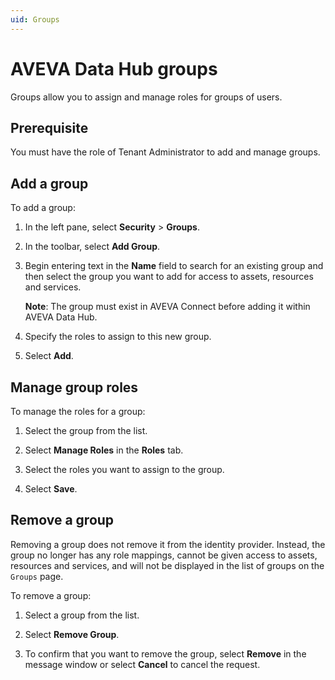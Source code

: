 ```yaml
---
uid: Groups
---
```


# AVEVA Data Hub groups

Groups allow you to assign and manage roles for groups of users.
	
## Prerequisite
 
You must have the role of Tenant Administrator to add and manage groups.

## Add a group

To add a group:

1. In the left pane, select **Security** > **Groups**.

1. In the toolbar, select **Add Group**.

1. Begin entering text in the **Name** field to search for an existing group and then select the group you want to add for access to assets, resources and services.

   **Note**: The group must exist in AVEVA Connect before adding it within AVEVA Data Hub.

1. Specify the roles to assign to this new group.

1. Select **Add**.

## Manage group roles

To manage the roles for a group:

1. Select the group from the list.

1. Select **Manage Roles** in the **Roles** tab.

1. Select the roles you want to assign to the group.

1. Select **Save**.

## Remove a group

Removing a group does not remove it from the identity provider. Instead, the group no longer has any role mappings, cannot be given access to assets, resources and services, and will not be displayed in the list of groups on the `Groups` page.

To remove a group:

1. Select a group from the list.

1. Select **Remove Group**.

1. To confirm that you want to remove the group, select **Remove** in the message window or select **Cancel** to cancel the request.
 